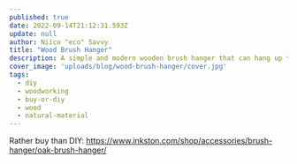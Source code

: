 ```yaml
---
published: true
date: 2022-09-14T21:12:31.593Z
update: null
author: Niico "eco" Savvy
title: "Wood Brush Hanger"
description: A simple and modern wooden brush hanger that can hang up to 12 brushes.
cover_image: 'uploads/blog/wood-brush-hanger/cover.jpg'
tags:
  - diy
  - woodworking
  - buy-or-diy
  - wood
  - natural-material
---
```


Rather buy than DIY: https://www.inkston.com/shop/accessories/brush-hanger/oak-brush-hanger/